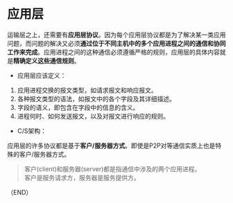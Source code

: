 # 应用层    

运输层之上，还需要有**应用层协议**。因为每个应用层协议都是为了解决某一类应用问题，而问题的解决又必须**通过位于不同主机中的多个应用进程之间的通信和协同工作来完成**。应用进程之间的这种通信必须遵循严格的规则，应用层的具体内容就是**精确定义这些通信规则**。    

- 应用层应该定义：  

1. 应用进程交换的报文类型，如请求报文和响应报文。    
2. 各种报文类型的语法，如报文中的各个字段及其详细描述。    
3. 字段的语义，即包含在字段中的信息的含义。  
4. 进程何时、如何发送报文，以及对报文进行响应的规则。    


- C/S架构：    

应用层的许多协议都是基于**客户/服务器方式**。即使是P2P对等通信实质上也是特殊的客户/服务器方式。    

> 客户(client)和服务器(server)都是指通信中涉及的两个应用进程。    
> 客户是服务请求方，服务器是服务提供方。    


（END）  